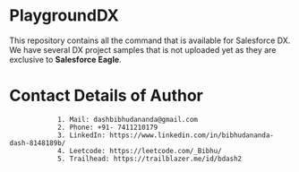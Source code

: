 # PlaygroundDX
This repository contains all the command that is available for Salesforce DX. We have several DX project samples that is not uploaded yet as they are exclusive to **Salesforce Eagle**.

# Contact Details of Author
                1. Mail: dashbibhudananda@gmail.com
                2. Phone: +91- 7411210179
                3. LinkedIn: https://www.linkedin.com/in/bibhudananda-dash-8148189b/
                4. Leetcode: https://leetcode.com/_Bibhu/
                5. Trailhead: https://trailblazer.me/id/bdash2
